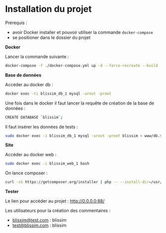 # Installation du projet

Prérequis :
- avoir Docker installer et pouvoir utiliser la commande `docker-compose`
- se positioner dans le dossier du projet

**Docker**

Lancer la commande suivante :
```bash
docker-compose -f ./docker-compose.yml up -d --force-recreate --build
```

**Base de données**

Accéder au docker db :
```bash
docker exec -ti blissim_db_1 mysql -uroot -proot
```
Une fois dans le docker il faut lancer la requête de création de la base de données :
```bash
CREATE DATABASE `blissim`;
```

Il faut insérer les données de tests :
```bash
sudo docker exec -i blissim_db_1 mysql -uroot -proot blissim < www/db.sql 
```

**Site**

Accéder au docker web :
```bash
sudo docker exec -i blissim_web_1 bash
```

On lance composer :
```bash
curl -sS https://getcomposer.org/installer | php -- --install-dir=/usr/local/bin --filename=composer | composer install
```

**Tester**

Le lien pour accéder au projet : http://0.0.0.0:88/

Les utilisateurs pour la création des commentaires :
- blissim@test.com : blissim
- test@blissim.com : blissim

